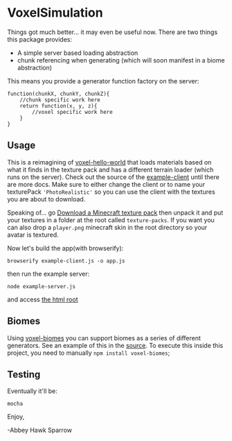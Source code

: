 VoxelSimulation
===============

Things got much better... it may even be useful now. There are two things this package provides:
- A simple server based loading abstraction
- chunk referencing when generating (which will soon manifest in a biome abstraction)

This means you provide a generator function factory on the server:

    function(chunkX, chunkY, chunkZ){
        //chunk specific work here
        return function(x, y, z){
            //voxel specific work here
        }
    }

Usage
-----

This is a reimagining of [voxel-hello-world](https://github.com/maxogden/voxel-hello-world) that loads materials based on what it finds in the texture pack and has a different terrain loader (which runs on the server). Check out the source of the [example-client](https://github.com/khrome/voxel-async-simulation/blob/master/example-client.js) until there are more docs. Make sure to either change the client or to name your texturePack `'PhotoRealistic'` so you can use the client with the textures you are about to download.

Speaking of... go [Download a Minecraft texture pack](https://www.planetminecraft.com/resources/texture_packs/) then unpack it and put your textures in a folder at the root called `texture-packs`. If you want you can also drop a `player.png` minecraft skin in the root directory so your avatar is textured.

Now let's build the app(with browserify):

    browserify example-client.js -o app.js

then run the example server:

    node example-server.js

and access [the html root](http://localhost:8081/index.html)

Biomes
-----------
Using [voxel-biomes](https://www.npmjs.com/package/voxel-biomes) you can support biomes as a series of different generators. See an example of this in the [source](https://github.com/khrome/voxel-async-simulation/blob/master/example-biome-server.js). To execute this inside this project, you need to manually `npm install voxel-biomes`;

Testing
-------
Eventually it'll be:

    mocha

Enjoy,

 -Abbey Hawk Sparrow

